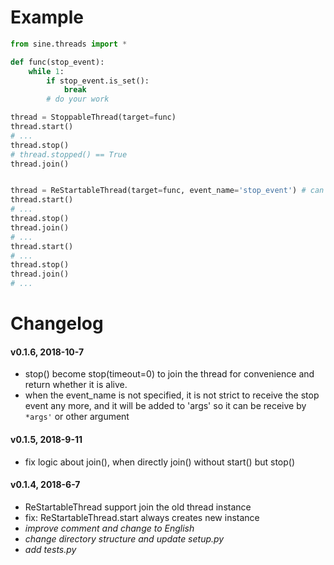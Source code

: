 # Example

```python
from sine.threads import *

def func(stop_event):
	while 1:
		if stop_event.is_set():
			break
		# do your work

thread = StoppableThread(target=func)
thread.start()
# ...
thread.stop()
# thread.stopped() == True
thread.join()


thread = ReStartableThread(target=func, event_name='stop_event') # can specify the parameter's name
thread.start()
# ...
thread.stop()
thread.join()
# ...
thread.start()
# ...
thread.stop()
thread.join()
# ...
```


# Changelog

#### v0.1.6, 2018-10-7

* stop() become stop(timeout=0) to join the thread for convenience
    and return whether it is alive.
* when the event_name is not specified, it is not strict to receive 
    the stop event any more, and it will be added to 'args' 
    so it can be receive by `*args'` or other argument


#### v0.1.5, 2018-9-11

* fix logic about join(), when directly join() without start() but stop()

#### v0.1.4, 2018-6-7

* ReStartableThread support join the old thread instance  
* fix: ReStartableThread.start always creates new instance  
* *improve comment and change to English*  
* *change directory structure and update setup.py*  
* *add tests.py*  
